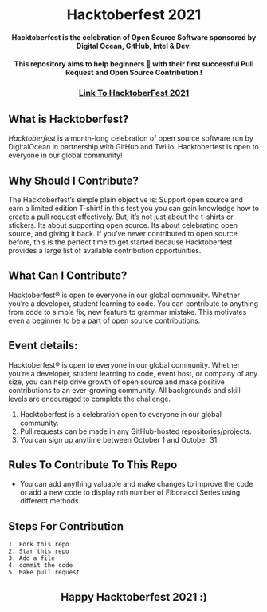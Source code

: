<h1 align="center"> Hacktoberfest 2021 </h1>

<h4 align=center> Hacktoberfest is the celebration of Open Source Software sponsored by Digital Ocean, GitHub, Intel & Dev.</h4>

<h4 align=center> This repository aims to help beginners 🤔 with their first successful Pull Request and Open Source Contribution !</h4>

<h3 align="center">
    <a href="https://hacktoberfest.digitalocean.com/">
        Link To HacktoberFest 2021
    </a>
</h3>

## What is Hacktoberfest?
*Hacktoberfest* is a month-long celebration of open source software run by DigitalOcean in partnership with GitHub and Twilio. Hacktoberfest is open to everyone in our global community!

## Why Should I Contribute?

The Hacktoberfest’s simple plain objective is:
Support open source and earn a limited edition T-shirt!
in this fest you you can gain knowledge how to create a pull request effectively.
But, it’s not just about the t-shirts or stickers. Its about supporting open source. Its about celebrating open source, and giving it back. If you’ve never contributed to open source before, this is the perfect time to get started because Hacktoberfest provides a large list of available contribution opportunities.

## What Can I Contribute?

Hacktoberfest® is open to everyone in our global community. Whether you’re a developer, student learning to code. You can contribute to anything from code to simple fix, new feature to grammar mistake. This motivates even a beginner to be a part of open source contributions.

## Event details:
Hacktoberfest® is open to everyone in our global community. Whether you’re a developer, student learning to code, event host, or company of any size, you can help drive growth of open source and make positive contributions to an ever-growing community. All backgrounds and skill levels are encouraged to complete the challenge.

1. Hacktoberfest is a celebration open to everyone in our global community.<br>
2. Pull requests can be made in any GitHub-hosted repositories/projects.<br>
3. You can sign up anytime between October 1 and October 31.<br>

## Rules To Contribute To This Repo

-   You can add anything valuable and make changes to improve the code or add a new code to display nth number of Fibonacci Series using different methods.
## Steps For Contribution

    1. Fork this repo
    2. Star this repo
    3. Add a file
    4. commit the code
    5. Make pull request

<h2 align="center">
    <p>
        Happy Hacktoberfest 2021 :)
    </p>
</h2>
